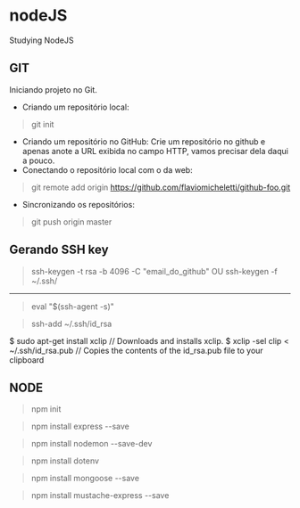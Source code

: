 # nodeJS
Studying NodeJS

## GIT
Iniciando projeto no Git.
- Criando um repositório local: 
>git init
- Criando um repositório no GitHub: 
Crie um repositório no github e apenas anote a URL exibida no campo HTTP, vamos precisar dela daqui a pouco.
- Conectando o repositório local com o da web: 
>git remote add origin https://github.com/flaviomicheletti/github-foo.git
- Sincronizando os repositórios: 
>git push origin master

## Gerando SSH key
> ssh-keygen -t rsa -b 4096 -C "email_do_github"
OU
>ssh-keygen -f ~/.ssh/<username>

----
> eval "$(ssh-agent -s)"

> ssh-add ~/.ssh/id_rsa


$ sudo apt-get install xclip
// Downloads and installs xclip.
$ xclip -sel clip < ~/.ssh/id_rsa.pub
// Copies the contents of the id_rsa.pub file to your clipboard


## NODE
>npm init

>npm install express --save

>npm install nodemon --save-dev

>npm install dotenv

>npm install mongoose --save

>npm install mustache-express --save


